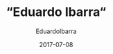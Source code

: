 ---
layout: author
title: “Eduardo Ibarra“
author: EduardoIbarra
permalink: /blog/authors/EduardoIbarra/
date: 2017-07-08
---